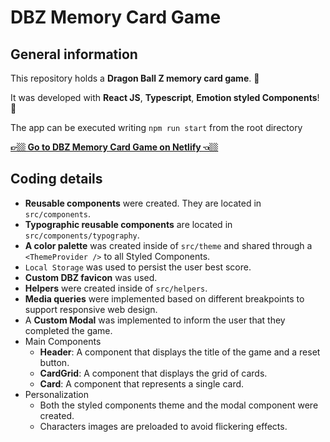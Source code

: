 # DBZ Memory Card Game

## General information

This repository holds a **Dragon Ball Z memory card game**. 🐉

It was developed with **React JS**, **Typescript**, **Emotion styled Components**! 🚀

The app can be executed writing `npm run start` from the root directory

**[👉🏼 Go to DBZ Memory Card Game on Netlify 👈🏼](https://dbz-memory-card-game.netlify.app/)**

## Coding details

- **Reusable components** were created. They are located in `src/components`.
- **Typographic reusable components** are located in `src/components/typography`.
- **A color palette** was created inside of `src/theme` and shared through a `<ThemeProvider />` to all Styled Components.
- `Local Storage` was used to persist the user best score.
- **Custom DBZ favicon** was used.
- **Helpers** were created inside of `src/helpers`.
- **Media queries** were implemented based on different breakpoints to support responsive web design.
- A **Custom Modal** was implemented to inform the user that they completed the game.
- Main Components
  - **Header**: A component that displays the title of the game and a reset button.
  - **CardGrid**: A component that displays the grid of cards.
  - **Card**: A component that represents a single card.
- Personalization
  - Both the styled components theme and the modal component were created.
  - Characters images are preloaded to avoid flickering effects.
